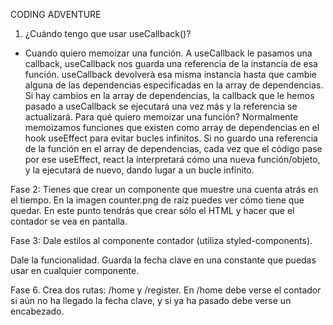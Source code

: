 CODING ADVENTURE

1. ¿Cuándo tengo que usar useCallback()?

- Cuando quiero memoizar una función. A useCallback le pasamos una callback, useCallback nos guarda una referencia de la instancia de esa función. useCallback devolverà esa misma instancia hasta que cambie alguna de las dependencias especificadas en la array de dependencias. Si hay cambios en la array de dependencias, la callback que le hemos pasado a useCallback se ejecutará una vez más y la referencia se actualizará. Para qué quiero memoizar una función? Normalmente memoizamos funciones que existen como array de dependencias en el hook useEffect para evitar bucles infinitos. Si no guardo una referencia de la función en el array de dependencias, cada vez que el código pase por ese useEffect, react la interpretará cómo una nueva función/objeto, y la ejecutará de nuevo, dando lugar a un bucle infinito.

Fase 2: Tienes que crear un componente que muestre una cuenta atrás en el tiempo. En la imagen counter.png de raíz puedes ver cómo tiene que quedar. En este punto tendrás que crear sólo el HTML y hacer que el contador se vea en pantalla.

Fase 3: Dale estilos al componente contador (utiliza styled-components).

Dale la funcionalidad. Guarda la fecha clave en una constante que puedas usar en cualquier componente.

Fase 6. Crea dos rutas: /home y /register. En /home debe verse el contador si aún no ha llegado la fecha clave, y si ya ha pasado debe verse un encabezado.

